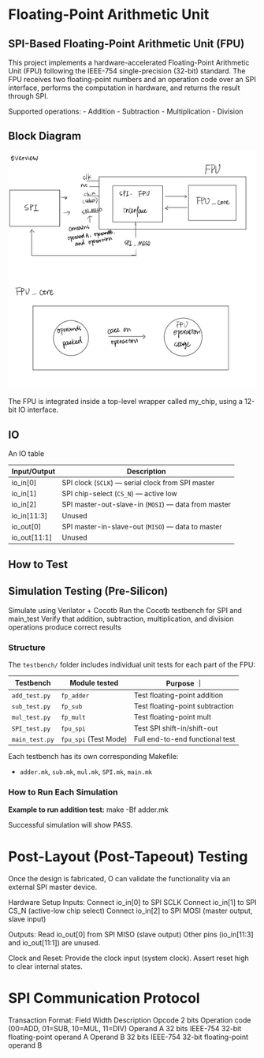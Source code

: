 # Floating-Point Arithmetic Unit

## SPI-Based Floating-Point Arithmetic Unit (FPU)

This project implements a hardware-accelerated Floating-Point Arithmetic Unit (FPU) following the IEEE-754 single-precision (32-bit) standard. The FPU receives two floating-point numbers and an operation code over an SPI interface, performs the computation in hardware, and returns the result through SPI.

Supported operations:
    - Addition
    - Subtraction
    - Multiplication
    - Division

## Block Diagram
![Block Diagram Overview](img/IMG_F1397ED67D00-1.jpeg)

The FPU is integrated inside a top-level wrapper called my_chip, using a 12-bit IO interface.

## IO

An IO table

| Input/Output | Description |
|--------------|----------------------------------------------------|
| io_in[0]     | SPI clock (`SCLK`) — serial clock from SPI master  |
| io_in[1]     | SPI chip-select (`CS_N`) — active low              |
| io_in[2]     | SPI master-out-slave-in (`MOSI`) — data from master|
| io_in[11:3]  | Unused                                             |
| io_out[0]    | SPI master-in-slave-out (`MISO`) — data to master  |
| io_out[11:1] | Unused                                             |   

## How to Test

## Simulation Testing (Pre-Silicon)
Simulate using Verilator + Cocotb
Run the Cocotb testbench for SPI and main_test
Verify that addition, subtraction, multiplication, and division operations produce correct results

### Structure

The `testbench/` folder includes individual unit tests for each part of the FPU:

| Testbench        | Module tested           | Purpose                         ｜
|------------------|-------------------------|---------------------------------|
| `add_test.py`    | `fp_adder`              | Test floating-point addition    |
| `sub_test.py`    | `fp_sub`                | Test floating-point subtraction |
| `mul_test.py`    | `fp_mult`               | Test floating-point mult        |
| `SPI_test.py`    | `fpu_spi`               | Test SPI shift-in/shift-out     |
| `main_test.py`   | `fpu_spi` (Test Mode)   | Full end-to-end functional test |

Each testbench has its own corresponding Makefile:
- `adder.mk`, `sub.mk`, `mul.mk`, `SPI.mk`, `main.mk`

### How to Run Each Simulation

**Example to run addition test:**
make -Bf adder.mk

Successful simulation will show PASS.


# Post-Layout (Post-Tapeout) Testing
Once the design is fabricated, O can validate the functionality via an external SPI master device.

Hardware Setup
Inputs:
Connect io_in[0] to SPI SCLK
Connect io_in[1] to SPI CS_N (active-low chip select)
Connect io_in[2] to SPI MOSI (master output, slave input)

Outputs:
Read io_out[0] from SPI MISO (slave output)
Other pins (io_in[11:3] and io_out[11:1]) are unused.

Clock and Reset:
Provide the clock input (system clock).
Assert reset high to clear internal states.

# SPI Communication Protocol

Transaction Format:
Field	    Width	 Description
Opcode	    2 bits	 Operation code (00=ADD, 01=SUB, 10=MUL, 11=DIV)
Operand A	32 bits	 IEEE-754 32-bit floating-point operand A
Operand B	32 bits	 IEEE-754 32-bit floating-point operand B